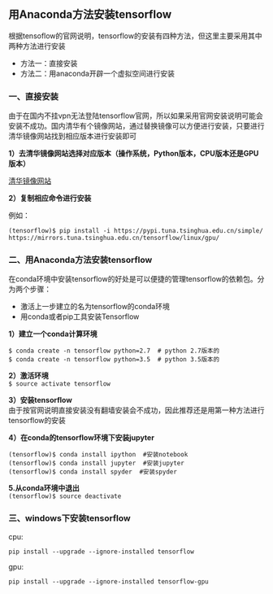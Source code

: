 ## **用Anaconda方法安装tensorflow**

根据tensoflow的官网说明，tensorflow的安装有四种方法，但这里主要采用其中两种方法进行安装  
* 方法一：直接安装
* 方法二：用anaconda开辟一个虚拟空间进行安装

### 一、直接安装

由于在国内不挂vpn无法登陆tensorflow官网，所以如果采用官网安装说明可能会安装不成功。国内清华有个镜像网站，通过替换镜像可以方便进行安装，只要进行清华镜像网站找到相应版本进行安装即可

**1）去清华镜像网站选择对应版本（操作系统，Python版本，CPU版本还是GPU版本）**

  [清华镜像网站](https://mirrors.tuna.tsinghua.edu.cn/help/tensorflow/)

**2）复制相应命令进行安装**

例如：
```
(tensorflow)$ pip install -i https://pypi.tuna.tsinghua.edu.cn/simple/ https://mirrors.tuna.tsinghua.edu.cn/tensorflow/linux/gpu/
```

### 二、用Anaconda方法安装tensorflow

在conda环境中安装tensorflow的好处是可以便捷的管理tensorflow的依赖包。分为两个步骤：  
* 激活上一步建立的名为tensorflow的conda环境  
* 用conda或者pip工具安装Tensorflow  

**1）建立一个conda计算环境**  
```
$ conda create -n tensorflow python=2.7  # python 2.7版本的
$ conda create -n tensorflow python=3.5  # python 3.5版本的
```

**2）激活环境**  
`$ source activate tensorflow`

**3）安装tensorflow**  
由于按官网说明直接安装没有翻墙安装会不成功，因此推荐还是用第一种方法进行tensorflow的安装

**4）在conda的tensorflow环境下安装jupyter**  
```
(tensorflow)$ conda install ipython  #安装notebook
(tensorflow)$ conda install jupyter  #安装jupyter
(tensorflow)$ conda install spyder  #安装spyder
```

**5.从conda环境中退出**  
`(tensorflow)$ source deactivate`

### 三、windows下安装tensorflow

cpu:

`pip install --upgrade --ignore-installed tensorflow`

gpu:

`pip install --upgrade --ignore-installed tensorflow-gpu`
